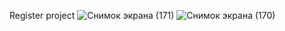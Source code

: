 Register project
![Снимок экрана (171)](https://github.com/petuniya/flutter_topic6/assets/144226976/d4ac381a-b391-4bdb-b9a0-f7c4cbdb9d2a)
![Снимок экрана (170)](https://github.com/petuniya/flutter_topic6/assets/144226976/46288ced-00d0-4b62-92f5-85e6c48c7a76)
